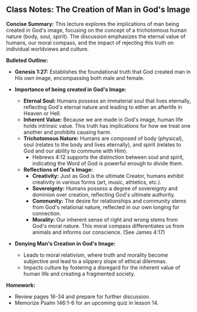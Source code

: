 ## Class Notes: The Creation of Man in God's Image

**Concise Summary:** This lecture explores the implications of man being created in God's image, focusing on the concept of a trichotomous human nature (body, soul, spirit). The discussion emphasizes the eternal value of humans, our moral compass, and the impact of rejecting this truth on individual worldviews and culture.

**Bulleted Outline:**

* **Genesis 1:27:** Establishes the foundational truth that God created man in His own image, encompassing both male and female.
* **Importance of being created in God's Image:**
    * **Eternal Soul:**  Humans possess an immaterial soul that lives eternally, reflecting God's eternal nature and leading to either an afterlife in Heaven or Hell.
    * **Inherent Value:** Because we are made in God's image, human life holds intrinsic value. This truth has implications for how we treat one another and prohibits causing harm.
    * **Trichotomous Nature:** Humans are composed of body (physical), soul (relates to the body and lives eternally), and spirit (relates to God and our ability to commune with Him).
        * Hebrews 4:12 supports the distinction between soul and spirit, indicating the Word of God is powerful enough to divide them.
    * **Reflections of God's Image:**
        * **Creativity:** Just as God is the ultimate Creator, humans exhibit creativity in various forms (art, music, athletics, etc.).
        * **Sovereignty:**  Humans possess a degree of sovereignty and dominion over creation, reflecting God's ultimate authority.
        * **Community:**  The desire for relationships and community stems from God's relational nature, reflected in our own longing for connection.
        * **Morality:**  Our inherent sense of right and wrong stems from God's moral nature. This moral compass differentiates us from animals and informs our conscience. (See James 4:17) 

* **Denying Man's Creation in God's Image:**
    * Leads to moral relativism, where truth and morality become subjective and lead to a slippery slope of ethical dilemmas.
    * Impacts culture by fostering a disregard for the inherent value of human life and creating a fragmented society.

**Homework:**
* Review pages 16-34 and prepare for further discussion.
* Memorize Psalm 146:1-6 for an upcoming quiz in lesson 14. 
